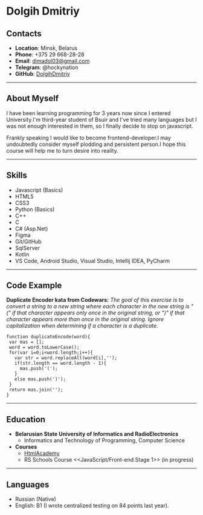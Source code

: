 # **Dolgih Dmitriy**

## **Contacts**
 * **Location**: Minsk, Belarus
 * **Phone**: +375 29 668-28-28
 * **Email**: dimadol03@gmail.com
 * **Telegram**: @hockynation
 * **GitHub**: [DolgihDmitriy](https://github.com/DolgihDmitriy)

 ---

## __About Myself__
I have been learning programming for 3 years now since I entered University.I'm third-year student of Bsuir and I've tried many languages but I was not enough interested in them, so I finally decide to stop on javascript.

Frankly speaking I would like to become frontend-developer.I may undoubtedly consider myself plodding and persistent person.I hope this course will help me to turn desire into reality.

---

## **Skills**
 * Javascript (Basics)
 * HTML5
 * CSS3
 * Python (Basics)
 * C++
 * C
 * C# (Asp.Net)
 * Figma
 * Git/GitHub
 * SqlServer
 * Kotlin 
 * VS Code, Android Studio, Visual Studio, Intellij IDEA, PyCharm

 ---

 ## Code Example
 __Duplicate Encoder kata from Codewars:__ *The goal of this exercise is to convert a string to a new string where each character in the new string is "(" if that character appears only once in the original string, or ")" if that character appears more than once in the original string. Ignore capitalization when determining if a character is a duplicate.*

 ```
 function duplicateEncode(word){
  var mas = [];
  word = word.toLowerCase();
  for(var i=0;i<word.length;i++){
    var str = word.replaceAll(word[i],'');
    if(str.length == word.length - 1){
      mas.push('(');
    }
    else mas.push(')');
  }
  return mas.join('');
}
 ```

 ---

 ## __Education__
  * **Belarusian State University of Informatics and RadioElectronics**
      + Informatics and Technology of Programming, Computer Science
  * **Courses**
      + [HtmlAcademy](https://htmlacademy.ru/study)
      + RS Schools Course <<JavaScript/Front-end.Stage 1>> (in progress)

---

## __Languages__
 * Russian (Native)
 * English: B1 (I wrote centralized testing on 84 points last year).